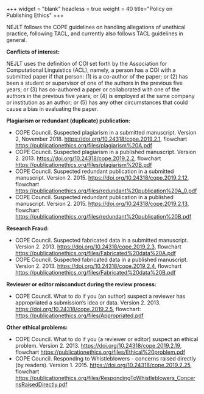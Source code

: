 +++
widget = "blank"
headless = true
weight = 40
title="Policy on Publishing Ethics"
+++

NEJLT follows the COPE guidelines on handling allegations of unethical practice, following TACL, and currently also follows TACL guidelines in general.


__Conflicts of interest:__

NEJLT uses the definition of COI set forth by the Association for Computational Linguistics (ACL), namely, a person has a COI with a submitted paper if that person:  (1) is a co-author of the paper; or (2) has been a student or supervisor of one of the authors in the previous five years; or (3) has co-authored a paper or collaborated with one of the authors in the previous five years; or (4) is employed at the same company or institution as an author; or (5) has any other circumstances that could cause a bias in evaluating the paper. 

__Plagiarism or redundant (duplicate) publication:__

* COPE Council.  Suspected plagiarism in a submitted manuscript.  Version 2, November 2018.  https://doi.org/10.24318/cope.2019.2.1, flowchart https://publicationethics.org/files/plagiarism%20A.pdf
* COPE Council. Suspected plagiarism in a published manuscript. Version 2. 2013. https://doi.org/10.24318/cope.2019.2.2, flowchart https://publicationethics.org/files/plagiarism%20B.pdf
* COPE Council. Suspected redundant publication in a submitted manuscript. Version 2. 2015. https://doi.org/10.24318/cope.2019.2.12, flowchart https://publicationethics.org/files/redundant%20publication%20A_0.pdf  
*  COPE Council. Suspected redundant publication in a published manuscript. Version 2. 2015.  https://doi.org/10.24318/cope.2019.2.13, flowchart https://publicationethics.org/files/redundant%20publication%20B.pdf

__Research Fraud:__

* COPE Council. Suspected fabricated data in a submitted manuscript. Version 2. 2013. https://doi.org/10.24318/cope.2019.2.3, flowchart https://publicationethics.org/files/Fabricated%20data%20A.pdf
* COPE Council. Suspected fabricated data in a published manuscript. Version 2. 2013. https://doi.org/10.24318/cope.2019.2.4, flowchart https://publicationethics.org/files/Fabricated%20data%20B.pdf

__Reviewer or editor misconduct during the review process:__

* COPE Council. What to do if you (an author) suspect a reviewer has appropriated a submission’s idea or data. Version 2. 2013. https://doi.org/10.24318/cope.2019.2.5, flowchart: https://publicationethics.org/files/Appropriated.pdf

__Other ethical problems:__

* COPE Council. What to do if you (a reviewer or editor) suspect an ethical problem. Version 2. 2013. https://doi.org/10.24318/cope.2019.2.19, flowchart https://publicationethics.org/files/Ethical%20problem.pdf
* COPE Council. Responding to Whistleblowers - concerns raised directly (by readers). Version 1. 2015. https://doi.org/10.24318/cope.2019.2.25, flowchart https://publicationethics.org/files/RespondingToWhistleblowers_ConcernsRaisedDirectly.pdf
